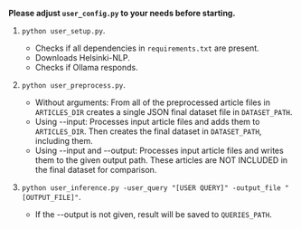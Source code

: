 **Please adjust ```user_config.py``` to your needs before starting.**

1. ```python user_setup.py```.
    - Checks if all dependencies in ```requirements.txt``` are present.
    - Downloads Helsinki-NLP.
    - Checks if Ollama responds.

2. ```python user_preprocess.py```. 
    - Without arguments: From all of the preprocessed article files in ```ARTICLES_DIR``` creates a single JSON final dataset file in ```DATASET_PATH```.
    - Using --input: Processes input article files and adds them to ```ARTICLES_DIR```. Then creates the final dataset in ```DATASET_PATH```, including them.
    - Using --input and --output: Processes input article files and writes them to the given output path. These articles are NOT INCLUDED in the final dataset for comparison.
    
3. ```python user_inference.py -user_query "[USER QUERY]" -output_file "[OUTPUT_FILE]"```.
    - If the --output is not given, result will be saved to ```QUERIES_PATH```.
